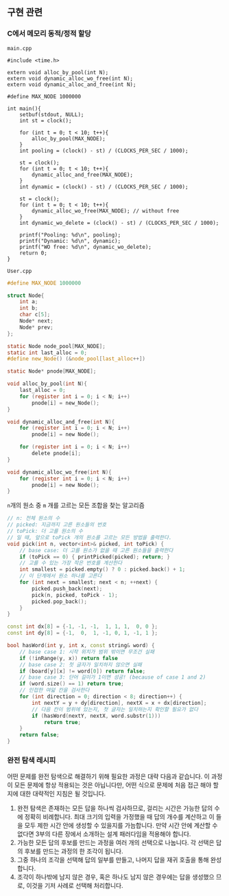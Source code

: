 ## 구현 관련

### C에서 메모리 동적/정적 할당

`main.cpp`

```
#include <time.h>

extern void alloc_by_pool(int N);
extern void dynamic_alloc_wo_free(int N);
extern void dynamic_alloc_and_free(int N);

#define MAX_NODE 1000000

int main(){
	setbuf(stdout, NULL);
	int st = clock();

	for (int t = 0; t < 10; t++){
		alloc_by_pool(MAX_NODE);
	}
	int pooling = (clock() - st) / (CLOCKS_PER_SEC / 1000);
	
	st = clock();
	for (int t = 0; t < 10; t++){
		dynamic_alloc_and_free(MAX_NODE);
	}
	int dynamic = (clock() - st) / (CLOCKS_PER_SEC / 1000);

	st = clock();
	for (int t = 0; t < 10; t++){
		dynamic_alloc_wo_free(MAX_NODE); // without free
	}
	int dynamic_wo_delete = (clock() - st) / (CLOCKS_PER_SEC / 1000);

	printf("Pooling: %d\n", pooling);
	printf("Dynamic: %d\n", dynamic);
	printf("WO free: %d\n", dynamic_wo_delete);
	return 0;
}
```

`User.cpp`

```c
#define MAX_NODE 1000000

struct Node{
	int a;
	int b;
	char c[5];
	Node* next;
	Node* prev;
};

static Node node_pool[MAX_NODE];
static int last_alloc = 0;
#define new_Node() (&node_pool[last_alloc++])

static Node* pnode[MAX_NODE];

void alloc_by_pool(int N){
	last_alloc = 0;
	for (register int i = 0; i < N; i++)
		pnode[i] = new_Node();
}

void dynamic_alloc_and_free(int N){
	for (register int i = 0; i < N; i++)
		pnode[i] = new Node();

	for (register int i = 0; i < N; i++)
		delete pnode[i];
}

void dynamic_alloc_wo_free(int N){
	for (register int i = 0; i < N; i++)
		pnode[i] = new Node();
}
```


`n`개의 원소 중 `m` 개를 고르는 모든 조합을 찾는 알고리즘

```c++
// n: 전체 원소의 수
// picked: 지금까지 고른 원소들의 번호
// toPick: 더 고를 원소의 수
// 일 때, 앞으로 toPick 개의 원소를 고르는 모든 방법을 출력한다.
void pick(int n, vector<int>& picked, int toPick) {
    // base case: 더 고를 원소가 없을 때 고른 원소들을 출력한다
    if (toPick == 0) { printPicked(picked); return; }
    // 고를 수 있는 가장 작은 번호를 계산한다
    int smallest = picked.empty() ? 0 : picked.back() + 1;
    // 이 단계에서 원소 하나를 고른다
    for (int next = smallest; next < n; ++next) {
        picked.push_back(next);
        pick(n, picked, toPick - 1);
        picked.pop_back();
    }
}
```


```c++
const int dx[8] = {-1, -1, -1,  1, 1, 1,  0, 0 };
const int dy[8] = {-1,  0,  1, -1, 0, 1, -1, 1 };

bool hasWord(int y, int x, const string& word) {
    // base case 1: 시작 위치가 범위 밖이면 무조건 실패
    if (!inRange(y, x)) return false
    // base case 2: 첫 글자가 일치하지 않으면 실패
    if (board[y][x] != word[0]) return false;
    // base case 3: 단어 길이가 1이면 성공! (because of case 1 and 2)
    if (word.size() == 1) return true;
    // 인접한 여덟 칸을 검사한다
    for (int direction = 0; direction < 8; direction++) {
        int nextY = y + dy[direction], nextX = x + dx[direction];
        // 다음 칸이 범위에 있는지, 첫 글자는 일치하는지 확인할 필요가 없다
        if (hasWord(nextY, nextX, word.substr(1)))
            return true;
    }
    return false;
}
```

### 완전 탐색 레시피

어떤 문제를 완전 탐색으로 해결하기 위해 필요한 과정은 대략 다음과 같습니다. 이
과정이 모든 문제에 항상 적용되는 것은 아닙니다만, 어떤 식으로 문제에 처음 접근
해야 할지에 대한 대략적인 지침은 될 것입니다. 

1. 완전 탐색은 존재하는 모든 답을 하나씩 검사하므로, 걸리는 시간은 가능한 답의
수에 정확히 비례합니다. 최대 크기의 입력을 가정했을 때 답의 개수를 계산하고 이
들을 모두 제한 시간 안에 생성할 수 있을지를 가늠합니다. 만약 시간 안에 계산할
수 없다면 3부의 다른 장에서 소개하는 설계 패러다임을 적용해야 합니다.
2. 가능한 모든 답의 후보를 만드는 과정을 여러 개의 선택으로 나눕니다. 각 선택은
답의 후보를 만드는 과정의 한 조각이 됩니다.
3. 그중 하나의 조각을 선택해 답의 일부를 만들고, 나머지 답을 재귀 호출을 통해 
완성합니다.
4. 조각이 하나밖에 남지 않은 경우, 혹은 하나도 남지 않은 경우에는 답을 생성했으
므로, 이것을 기저 사례로 선택해 처리합니다.


